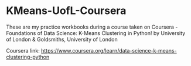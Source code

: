 # KMeans-UofL-Coursera
These are my practice workbooks during a course taken on Coursera - Foundations of Data Science: K-Means Clustering in Python! by University of London &amp; Goldsmiths, University of London

Coursera link:
https://www.coursera.org/learn/data-science-k-means-clustering-python

